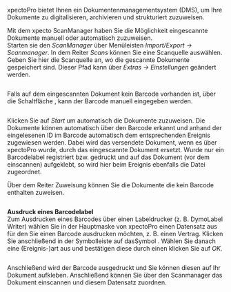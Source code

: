 <!DOCTYPE html>
<html>
<head>
<meta charset="utf-8">
<meta name="viewport" content="width=device-width, initial-scale=1.0">
<title>200_Scanmanager.md</title>
<link rel="stylesheet" href="https://stackedit.io/res-min/themes/base.css" />
<script type="text/javascript" src="https://cdn.mathjax.org/mathjax/latest/MathJax.js?config=TeX-AMS_HTML"></script>
</head>
<body><div class="container"><p>xpectoPro bietet Ihnen ein Dokumentenmanagementsystem (DMS),  um Ihre Dokumente zu digitalisieren,  archivieren und strukturiert zuzuweisen.</p>

<p>Mit dem xpecto ScanManager haben Sie die Möglichkeit eingescannte Dokumente manuell oder automatisch zuzuweisen.  <br>
Starten sie den <em>ScanManager</em> über Menüleisten <em>Import/Export → Scanmanager</em>. In dem Reiter <em>Scans</em> können Sie eine Scanquelle auswählen. Geben Sie hier die Scanquelle an, wo die gescannte Dokumente gespeichert sind. Dieser Pfad kann über <em>Extras → Einstellungen</em> geändert werden.</p>

<p><img src="http://xpecto.github.io/docs/img/img_1441965444877.png" alt="" title=""></p>

<p>Falls auf dem eingescannten Dokument kein Barcode vorhanden ist, über die Schaltfläche <img src="http://xpecto.github.io/docs/img/img_1441970891993.png" alt="" title="">, kann der Barcode manuell eingegeben werden.</p>

<p><img src="http://xpecto.github.io/docs/img/img_1421750317812.png" alt="" title=""></p>

<p>Klicken Sie auf <em>Start</em> um automatisch die Dokumente zuzuweisen. Die Dokumente können automatisch über den Barcode erkannt und anhand der eingelesenen ID im Barcode automatisch dem entsprechenden Ereignis zugewiesen werden. Dabei wird das versendete Dokument, wenn es über xpectoPro wurde, durch das eingescannte Dokument ersetzt. Wurde nur ein Barcodelabel registriert bzw. gedruckt und auf das Dokument (vor dem einscannen) aufgeklebt, so wird hier beim Ereignis ebenfalls die Datei zugeordnet.</p>

<p>Über dem Reiter Zuweisung können Sie die Dokumente die kein Barcode enthalten zuweisen.</p>

<p><img src="http://xpecto.github.io/docs/img/img_1441965548893.png" alt="" title=""></p>

<p><strong>Ausdruck eines Barcodelabel</strong> <br>
Zum Ausdrucken eines Barcodes über einen Labeldrucker (z. B. DymoLabel Writer) wählen Sie in der Hauptmaske von xpectoPro einen Datensatz aus für den Sie einen Barcode ausdrucken möchten, z. B. einen Vertrag. Klicken Sie anschließend in der Symbolleiste auf dasSymbol <img src="http://xpecto.github.io/docs/img/img_1443802699735.png" alt="" title="">. Wählen Sie danach eine (Ereignis-)art aus und bestätigen diese durch einen klicken Sie auf <em>OK.</em> </p>

<p><img src="http://xpecto.github.io/docs/img/img_1441971165729.png" alt="" title=""></p>

<p>Anschließend wird der Barcode ausgedruckt und Sie können diesen auf Ihr Dokument aufkleben. Anschließend können Sie über den Scanmanager das Dokument einscannen und diesem Datensatz zuordnen.</p></div></body>
</html>